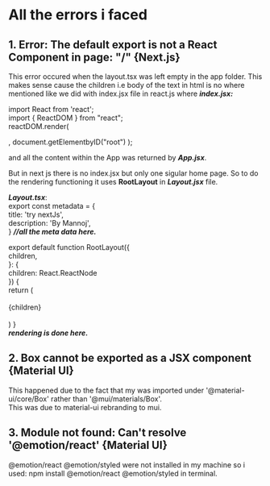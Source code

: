 # All the errors i faced

## 1. Error: The default export is not a React Component in page: "/" {Next.js}  
This error occured when the layout.tsx was left empty in the app folder. This makes sense cause the children i.e body of the text in html
is no where mentioned like we did with index.jsx file in react.js where 
***index.jsx:***

import React from 'react';  
import { ReactDOM } from "react";  
reactDOM.render(  
  <div>  
    <App />  
  </div>,  
  document.getElementbyID("root")  
);  

and all the content within the App was returned by ***App.jsx***.  

But in next js there is no index.jsx but only one sigular home page. So to do the rendering functioning it uses **RootLayout** in ***Layout.jsx***
file.  

***Layout.tsx***:  
export const metadata = {  
  title: 'try nextJs',  
  description: 'By Mannoj',  
} ***//all the meta data here.***  

export default function RootLayout({  
  children,  
}: {  
  children: React.ReactNode  
}) {  
  return (  
    <html lang="en">  
      <body>{children}</body>  
    </html>  
  )
}  
***rendering is done here.***  

## 2. Box cannot be exported as a JSX component {Material UI}
This happened due to the fact that my <Box><Box/> was imported under '@material-ui/core/Box' rather than '@mui/materials/Box'.  
This was due to material-ui rebranding to mui.

## 3. Module not found: Can't resolve '@emotion/react' {Material UI}
@emotion/react @emotion/styled were not installed in my machine so i used: npm install @emotion/react @emotion/styled in terminal.


